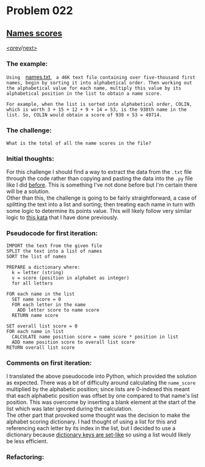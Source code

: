 # Problem 022

## [Names scores](https://projecteuler.net/problem=22)

[<prev](./../DIR021_amicable_numbers/README.md)/[next>](./../README.md) 

### The example:
`Using 
`[names.txt](https://projecteuler.net/project/resources/p022_names.txt), `
a 46K text file containing over five-thousand first names, begin by sorting it into alphabetical order. Then working out the alphabetical value for each name, multiply this value by its alphabetical position in the list to obtain a name score.`

`For example, when the list is sorted into alphabetical order, COLIN, which is worth 3 + 15 + 12 + 9 + 14 = 53, is the 938th name in the list. So, COLIN would obtain a score of 938 × 53 = 49714.`

### The challenge:
`What is the total of all the name scores in the file?`

### Initial thoughts:
For this challenge I should find a way to extract the data from the `.txt` file through the code rather than copying and pasting the data into the `.py` file like I did [before](DIR067_maximum_sum_path_II/PE067_maximum_sum_path_II.py). This is something I've not done before but I'm certain there will be a solution. \
Other than this, the challenge is going to be fairly straightforward, a case of splitting the text into a list and sorting; then treating each name in turn with some logic to determine its points value. This will likely follow very similar logic to 
[this kata](https://www.codewars.com/kata/reviews/5bd866f5763340c483001a38/groups/5dc92bd85540590001232834) 
that I have done previously.

### Pseudocode for first iteration:
```
IMPORT the text from the given file
SPLIT the text into a list of names
SORT the list of names

PREPARE a dictionary where:
  k = letter (string)
  v = score (position in alphabet as integer)
  for all letters

FOR each name in the list
  SET name score = 0
  FOR each letter in the name
    ADD letter score to name score
  RETURN name score

SET overall list score = 0
FOR each name in list
  CALCULATE name position score = name score * position in list
  ADD name position score to overall list score
RETURN overall list score
```

### Comments on first iteration:
I translated the above pseudocode into Python, which provided the solution as expected. There was a bit of difficulty around calculating the `name_score` multiplied by the alphabetic position; since lists are 0-indexed this meant that each alphabetic position was offset by one compared to that name's list position. This was overcome by inserting a blank element at the start of the list which was later ignored during the calculation. \
The other part that provoked some thought was the decision to make the alphabet scoring dictionary. I had thought of using a list for this and referencing each letter by its index in the list, but I decided to use a dictionary because 
[dictionary keys are set-like](https://docs.python.org/3.0/library/stdtypes.html#dictionary-view-objects) 
so using a list would likely be less efficient. 


### Refactoring:
